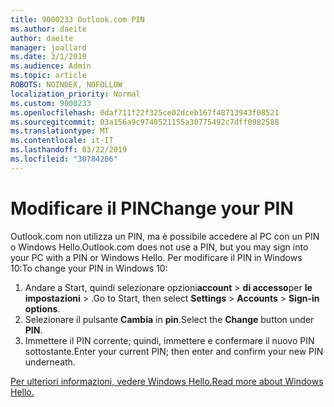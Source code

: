 ```yaml
---
title: 9000233 Outlook.com PIN
ms.author: daeite
author: daeite
manager: joallard
ms.date: 3/1/2019
ms.audience: Admin
ms.topic: article
ROBOTS: NOINDEX, NOFOLLOW
localization_priority: Normal
ms.custom: 9000233
ms.openlocfilehash: 0daf711f22f325ce02dceb167f48713943f08521
ms.sourcegitcommit: 03a156a9c9740521155a30775492c7dff0982588
ms.translationtype: MT
ms.contentlocale: it-IT
ms.lasthandoff: 03/22/2019
ms.locfileid: "30784206"
---
```

# <a name="change-your-pin"></a><span data-ttu-id="21b92-102">Modificare il PIN</span><span class="sxs-lookup"><span data-stu-id="21b92-102">Change your PIN</span></span>

<span data-ttu-id="21b92-103">Outlook.com non utilizza un PIN, ma è possibile accedere al PC con un PIN o Windows Hello.</span><span class="sxs-lookup"><span data-stu-id="21b92-103">Outlook.com does not use a PIN, but you may sign into your PC with a PIN or Windows Hello.</span></span> <span data-ttu-id="21b92-104">Per modificare il PIN in Windows 10:</span><span class="sxs-lookup"><span data-stu-id="21b92-104">To change your PIN in Windows 10:</span></span>

1. <span data-ttu-id="21b92-105">Andare a Start, quindi selezionare opzioni**account** > **di accesso**per **le impostazioni** > .</span><span class="sxs-lookup"><span data-stu-id="21b92-105">Go to Start, then select **Settings** > **Accounts** > **Sign-in options**.</span></span>
2. <span data-ttu-id="21b92-106">Selezionare il pulsante **Cambia** in **pin**.</span><span class="sxs-lookup"><span data-stu-id="21b92-106">Select the **Change** button under **PIN**.</span></span>
3. <span data-ttu-id="21b92-107">Immettere il PIN corrente; quindi, immettere e confermare il nuovo PIN sottostante.</span><span class="sxs-lookup"><span data-stu-id="21b92-107">Enter your current PIN; then enter and confirm your new PIN underneath.</span></span>

[<span data-ttu-id="21b92-108">Per ulteriori informazioni, vedere Windows Hello.</span><span class="sxs-lookup"><span data-stu-id="21b92-108">Read more about Windows Hello.</span></span>](https://support.microsoft.com/help/17215/)